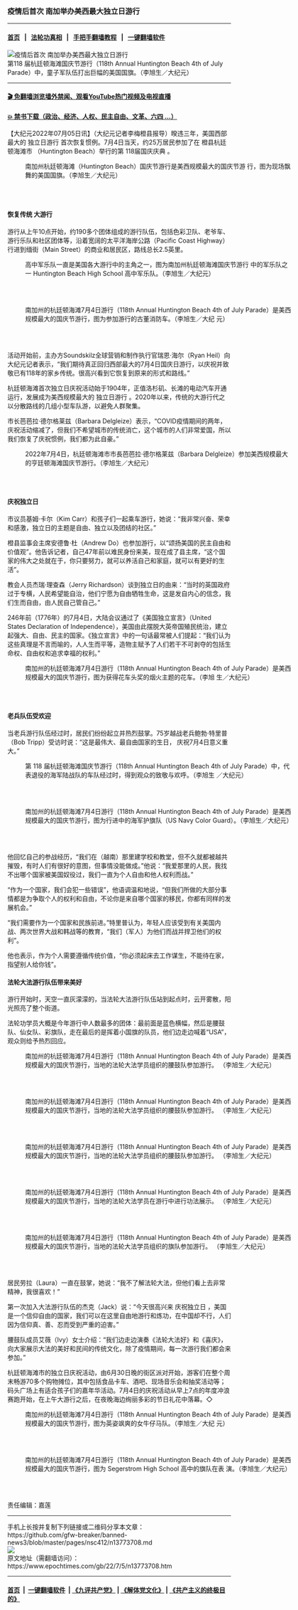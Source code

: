 ### 疫情后首次 南加举办美西最大独立日游行
------------------------

#### [首页](https://github.com/gfw-breaker/banned-news3/blob/master/README.md) &nbsp;&nbsp;|&nbsp;&nbsp; [法轮功真相](https://github.com/begood0513/basic/blob/master/README.md)  &nbsp;&nbsp;|&nbsp;&nbsp; [手把手翻墙教程](https://github.com/gfw-breaker/guides/wiki)  &nbsp;&nbsp;|&nbsp;&nbsp; [一键翻墙软件](https://github.com/gfw-breaker/nogfw/blob/master/README.md)  



<div><img alt="疫情后首次 南加举办美西最大独立日游行" class="attachment-djy_600_400 size-djy_600_400 wp-post-image" src="https://i.epochtimes.com/assets/uploads/2022/07/id13773722-HuntingtonBeachParade-02-600x400.jpg"/>
<div class="caption">
 第118 届杭廷顿海滩国庆节游行（118th Annual Huntington Beach 4th of July Parade）中，童子军队伍打出巨幅的美国国旗。（李旭生／大纪元）
</div></div><hr/>

#### [ 🎬  免翻墙浏览墙外禁闻、观看YouTube热门视频及电视直播](https://github.com/gfw-breaker/HelloWorld)

#### [ 💥  禁书下载（政治、经济、人权、民主自由、文革、六四 ...）](https://github.com/gfw-breaker/books/blob/master/README.md)

<div><p>
 【大纪元2022年07月05日讯】（大纪元记者李梅橙县报导）暌违三年，美国西部最大的
 <ok href="https://www.epochtimes.com/gb/tag/%E7%8B%AC%E7%AB%8B%E6%97%A5%E6%B8%B8%E8%A1%8C.html">
  独立日游行
 </ok>
 首次恢复惯例。7月4日当天，约25万居民参加了在
 <ok href="https://www.epochtimes.com/gb/tag/%E6%A9%99%E5%8E%BF%E6%9D%AD%E5%BB%B7%E9%A1%BF%E6%B5%B7%E6%BB%A9%E5%B8%82.html">
  橙县杭廷顿海滩市
 </ok>
 （Huntington Beach）举行的第
 <ok href="https://www.epochtimes.com/gb/tag/118%E5%B1%8A%E5%9B%BD%E5%BA%86%E5%BA%86%E5%85%B8.html">
  118届国庆庆典
 </ok>
 。
</p>
<figure aria-describedby="caption-attachment-13773736" class="wp-caption aligncenter" id="attachment_13773736" style="width: 600px">
 <ok href="https://i.epochtimes.com/assets/uploads/2022/07/id13773736-HuntingtonBeachParade-01.jpg" target="_blank">
  <img alt="" class="size-large wp-image-13773736" src="https://i.epochtimes.com/assets/uploads/2022/07/id13773736-HuntingtonBeachParade-01-600x397.jpg"/>
 </ok>
 <br/><figcaption class="wp-caption-text" id="caption-attachment-13773736">
  南加州杭廷顿海滩（Huntington Beach）国庆节游行是美西规模最大的国庆节游 行，图为现场飘舞的美国国旗。（李旭生／大纪元）
 </figcaption><br/>
</figure><br/>
<h4>
 <ok href="https://www.epochtimes.com/gb/tag/%E6%81%A2%E5%A4%8D%E4%BC%A0%E7%BB%9F.html">
  恢复传统
 </ok>
 大游行
</h4>
<p>
 游行从上午10点开始，约190多个团体组成的游行队伍，包括色彩卫队、老爷车、游行乐队和社区团体等，沿着宽阔的太平洋海岸公路（Pacific Coast Highway）行进到缅街（Main Street）的商业和居民区，路线总长2.5英里。
</p>
<figure aria-describedby="caption-attachment-13773738" class="wp-caption aligncenter" id="attachment_13773738" style="width: 600px">
 <ok href="https://i.epochtimes.com/assets/uploads/2022/07/id13773738-HuntingtonBeachParade-03.jpg" target="_blank">
  <img alt="" class="size-large wp-image-13773738" src="https://i.epochtimes.com/assets/uploads/2022/07/id13773738-HuntingtonBeachParade-03-600x397.jpg"/>
 </ok>
 <br/><figcaption class="wp-caption-text" id="caption-attachment-13773738">
  高中军乐队一直是美国各大游行中的主角之一，图为南加州杭廷顿海滩国庆节游行 中的军乐队之一 Huntington Beach High School 高中军乐队。（李旭生／大纪元）
 </figcaption><br/>
</figure><br/>
<figure aria-describedby="caption-attachment-13773761" class="wp-caption aligncenter" id="attachment_13773761" style="width: 600px">
 <ok href="https://i.epochtimes.com/assets/uploads/2022/07/id13773761-HuntingtonBeachParade-05.jpg" target="_blank">
  <img alt="" class="size-large wp-image-13773761" src="https://i.epochtimes.com/assets/uploads/2022/07/id13773761-HuntingtonBeachParade-05-600x397.jpg"/>
 </ok>
 <br/><figcaption class="wp-caption-text" id="caption-attachment-13773761">
  南加州的杭廷顿海滩7月4日游行（118th Annual Huntington Beach 4th of July Parade）是美西规模最大的国庆节游行，图为参加游行的古董消防车。（李旭生／大纪 元）
 </figcaption><br/>
</figure><br/>
<p>
 活动开始前，主办方Soundskilz全球营销和制作执行官瑞恩·海尔（Ryan Heil）向大纪元记者表示，“我们期待真正回归西部最大的7月4日国庆日游行，以庆祝并致敬已有118年的家乡传统。很高兴看到它恢复到原来的形式和路线。”
</p>
<p>
 杭廷顿海滩首次独立日庆祝活动始于1904年，正值洛杉矶、长滩的电动汽车开通运行，发展成为美西规模最大的
 <ok href="https://www.epochtimes.com/gb/tag/%E7%8B%AC%E7%AB%8B%E6%97%A5%E6%B8%B8%E8%A1%8C.html">
  独立日游行
 </ok>
 。2020年以来，传统的大游行代之以分散路线的几组小型车队游，以避免人群聚集。
</p>
<p>
 市长芭芭拉·德尔格莱兹（Barbara Delgleize）表示，“COVID疫情期间的两年，庆祝活动缩减了，但我们不希望城市的传统消亡，这个城市的人们非常爱国，所以我们恢复了庆祝惯例，我们都为此自豪。”
</p>
<figure aria-describedby="caption-attachment-13773741" class="wp-caption aligncenter" id="attachment_13773741" style="width: 600px">
 <ok href="https://i.epochtimes.com/assets/uploads/2022/07/id13773741-HuntingtonBeachParade-04.jpg" target="_blank">
  <img alt="" class="size-large wp-image-13773741" src="https://i.epochtimes.com/assets/uploads/2022/07/id13773741-HuntingtonBeachParade-04-600x397.jpg"/>
 </ok>
 <br/><figcaption class="wp-caption-text" id="caption-attachment-13773741">
  2022年7月4日，杭廷顿海滩市市⾧芭芭拉·德尔格莱兹（Barbara Delgleize）参加美西规模最大的亨廷顿海滩国庆节游行。（李旭生／大纪元）
 </figcaption><br/>
</figure><br/>
<h4>
 <ok href="https://www.epochtimes.com/gb/tag/%E5%BA%86%E7%A5%9D%E7%8B%AC%E7%AB%8B%E6%97%A5.html">
  庆祝独立日
 </ok>
</h4>
<p>
 市议员基姆·卡尔（Kim Carr）和孩子们一起乘车游行，她说：“我非常兴奋、荣幸和感激，独立日的主题是自由、独立以及团结的社区。”
</p>
<p>
 橙县监事会主席安德鲁·杜（Andrew Do）也参加游行，以“颂扬美国的民主自由和价值观”。他告诉记者，自己47年前以难民身份来美，现在成了县主席，“这个国家的伟大之处就在于，你只要努力，就可以养活自己和家庭，就可以有更好的生活”。
</p>
<p>
 教会人员杰瑞·理查森（Jerry Richardson）谈到独立日的由来：“当时的英国政府过于专横，人民希望能自治，他们宁愿为自由牺牲生命，这是发自内心的信念，我们生而自由，由人民自己管自己。”
</p>
<p>
 246年前（1776年）的7月4日，大陆会议通过了《美国独立宣言》（United States Declaration of Independence），美国由此摆脱大英帝国殖民统治，建立起强大、自由、民主的国家。《独立宣言》中的一句话最常被人们提起：“我们认为这些真理是不言而喻的，人人生而平等，造物主赋予了人们若干不可剥夺的包括生命权、自由权和追求幸福的权利。”
</p>
<figure aria-describedby="caption-attachment-13773770" class="wp-caption aligncenter" id="attachment_13773770" style="width: 600px">
 <ok href="https://i.epochtimes.com/assets/uploads/2022/07/id13773770-HuntingtonBeachParade-12.jpg" target="_blank">
  <img alt="" class="size-large wp-image-13773770" src="https://i.epochtimes.com/assets/uploads/2022/07/id13773770-HuntingtonBeachParade-12-600x397.jpg"/>
 </ok>
 <br/><figcaption class="wp-caption-text" id="caption-attachment-13773770">
  南加州的杭廷顿海滩7月4日游行（118th Annual Huntington Beach 4th of July Parade）是美西规模最大的国庆节游行，图为获得花车头奖的烟火主题的花车。（李旭 生／大纪元）
 </figcaption><br/>
</figure><br/>
<h4>
 老兵队伍受欢迎
</h4>
<p>
 当老兵游行队伍经过时，居民们纷纷起立并热烈鼓掌。75岁越战老兵鲍勃·特里普（Bob Tripp）受访时说：“这是最伟大、最自由国家的生日， 庆祝7月4日意义重大。”
</p>
<figure aria-describedby="caption-attachment-13773762" class="wp-caption aligncenter" id="attachment_13773762" style="width: 600px">
 <ok href="https://i.epochtimes.com/assets/uploads/2022/07/id13773762-HuntingtonBeachParade-06.jpg" target="_blank">
  <img alt="" class="size-large wp-image-13773762" src="https://i.epochtimes.com/assets/uploads/2022/07/id13773762-HuntingtonBeachParade-06-600x397.jpg"/>
 </ok>
 <br/><figcaption class="wp-caption-text" id="caption-attachment-13773762">
  第 118 届杭廷顿海滩国庆节游行（118th Annual Huntington Beach 4th of July Parade）中，代表退役的海军陆战队的车队经过时，得到观众的致敬与欢呼。（李旭生 ／大纪元）
 </figcaption><br/>
</figure><br/>
<figure aria-describedby="caption-attachment-13773772" class="wp-caption aligncenter" id="attachment_13773772" style="width: 600px">
 <ok href="https://i.epochtimes.com/assets/uploads/2022/07/id13773772-HuntingtonBeachParade-13.jpg" target="_blank">
  <img alt="" class="size-large wp-image-13773772" src="https://i.epochtimes.com/assets/uploads/2022/07/id13773772-HuntingtonBeachParade-13-600x397.jpg"/>
 </ok>
 <br/><figcaption class="wp-caption-text" id="caption-attachment-13773772">
  南加州的杭廷顿海滩7月4日游行（118th Annual Huntington Beach 4th of July Parade）是美西规模最大的国庆节游行，图为行进中的海军护旗队（US Navy Color Guard）。（李旭生／大纪元）
 </figcaption><br/>
</figure><br/>
<p>
 他回忆自己的参战经历，“我们在（越南）那里建学校和教堂，但不久就都被越共摧毁，有时人们有很好的意图，但事情没能做成。”他说：“我爱那里的人民，我找不出哪个国家被美国奴役过，我们一直为个人自由和他人权利而战。”
</p>
<p>
 “作为一个国家，我们会犯一些错误”，他语调温和地说，“但我们所做的大部分事情都是为争取个人的权利和自由，不论你是来自哪个国家的移民，你都有同样的发展机会。”
</p>
<p>
 “我们需要作为一个国家和民族前进。”特里普认为，年轻人应该受到有关美国内战、两次世界大战和韩战等的教育，“我们（军人）为他们而战并捍卫他们的权利”。
</p>
<p>
 他也表示，作为个人需要遵循传统价值，“你必须起床去工作谋生，不能待在家，指望别人给你钱”。
</p>
<h4>
 法轮大法游行队伍带来美好
</h4>
<p>
 游行开始时，天空一直灰濛濛的，当法轮大法游行队伍站到起点时，云开雾散，阳光照亮了整个街道。
</p>
<p>
 法轮功学员大概是今年游行中人数最多的团体：最前面是蓝色横幅，然后是腰鼓队、仙女队、彩旗队，走在最后的是挥着小国旗的队员，他们边走边喊着“USA”，观众则给予热烈回应。
</p>
<figure aria-describedby="caption-attachment-13773764" class="wp-caption aligncenter" id="attachment_13773764" style="width: 600px">
 <ok href="https://i.epochtimes.com/assets/uploads/2022/07/id13773764-HuntingtonBeachParade-07.jpg" target="_blank">
  <img alt="" class="size-large wp-image-13773764" src="https://i.epochtimes.com/assets/uploads/2022/07/id13773764-HuntingtonBeachParade-07-600x397.jpg"/>
 </ok>
 <br/><figcaption class="wp-caption-text" id="caption-attachment-13773764">
  南加州的杭廷顿海滩7月4日游行（118th Annual Huntington Beach 4th of July Parade）是美西规模最大的国庆节游行，当地的法轮大法学员组织的腰鼓队参加游行。 （李旭生／大纪元）
 </figcaption><br/>
</figure><br/>
<figure aria-describedby="caption-attachment-13773765" class="wp-caption aligncenter" id="attachment_13773765" style="width: 600px">
 <ok href="https://i.epochtimes.com/assets/uploads/2022/07/id13773765-HuntingtonBeachParade-08.jpg" target="_blank">
  <img alt="" class="size-large wp-image-13773765" src="https://i.epochtimes.com/assets/uploads/2022/07/id13773765-HuntingtonBeachParade-08-600x397.jpg"/>
 </ok>
 <br/><figcaption class="wp-caption-text" id="caption-attachment-13773765">
  南加州的杭廷顿海滩7月4日游行（118th Annual Huntington Beach 4th of July Parade）是美西规模最大的国庆节游行，当地的法轮大法学员组织的腰鼓队参加游行。 （李旭生／大纪元）
 </figcaption><br/>
</figure><br/>
<figure aria-describedby="caption-attachment-13773766" class="wp-caption aligncenter" id="attachment_13773766" style="width: 600px">
 <ok href="https://i.epochtimes.com/assets/uploads/2022/07/id13773766-HuntingtonBeachParade-09.jpg" target="_blank">
  <img alt="" class="size-large wp-image-13773766" src="https://i.epochtimes.com/assets/uploads/2022/07/id13773766-HuntingtonBeachParade-09-600x397.jpg"/>
 </ok>
 <br/><figcaption class="wp-caption-text" id="caption-attachment-13773766">
  南加州的杭廷顿海滩7月4日游行（118th Annual Huntington Beach 4th of July Parade）是美西规模最大的国庆节游行，当地的法轮大法学员组织的腰鼓队参加游行。 （李旭生／大纪元）
 </figcaption><br/>
</figure><br/>
<figure aria-describedby="caption-attachment-13773767" class="wp-caption aligncenter" id="attachment_13773767" style="width: 600px">
 <ok href="https://i.epochtimes.com/assets/uploads/2022/07/id13773767-HuntingtonBeachParade-10.jpg" target="_blank">
  <img alt="" class="size-large wp-image-13773767" src="https://i.epochtimes.com/assets/uploads/2022/07/id13773767-HuntingtonBeachParade-10-600x397.jpg"/>
 </ok>
 <br/><figcaption class="wp-caption-text" id="caption-attachment-13773767">
  南加州的杭廷顿海滩7月4日游行（118th Annual Huntington Beach 4th of July Parade）是美西规模最大的国庆节游行，当地的法轮大法学员在游行中进行功法展示。 （李旭生／大纪元）
 </figcaption><br/>
</figure><br/>
<figure aria-describedby="caption-attachment-13773769" class="wp-caption aligncenter" id="attachment_13773769" style="width: 600px">
 <ok href="https://i.epochtimes.com/assets/uploads/2022/07/id13773769-HuntingtonBeachParade-11.jpg" target="_blank">
  <img alt="" class="size-large wp-image-13773769" src="https://i.epochtimes.com/assets/uploads/2022/07/id13773769-HuntingtonBeachParade-11-600x397.jpg"/>
 </ok>
 <br/><figcaption class="wp-caption-text" id="caption-attachment-13773769">
  南加州的杭廷顿海滩7月4日游行（118th Annual Huntington Beach 4th of July Parade）是美西规模最大的国庆节游行，当地的法轮大法学员组织的旗队参加游行。 （李旭生／大纪元）
 </figcaption><br/>
</figure><br/>
<p>
 居民劳拉（Laura）一直在鼓掌，她说：“我不了解法轮大法，但他们看上去非常精神，我很喜欢！”
</p>
<p>
 第一次加入大法游行队伍的杰克（Jack）说：“今天很高兴来
 <ok href="https://www.epochtimes.com/gb/tag/%E5%BA%86%E7%A5%9D%E7%8B%AC%E7%AB%8B%E6%97%A5.html">
  庆祝独立日
 </ok>
 ，美国是一个信仰自由的国家，我们可以在这里自由地游行和炼功，在中国却不行，人们因为信仰真、善、忍而受到严重的迫害。”
</p>
<p>
 腰鼓队成员艾薇（Ivy）女士介绍：“我们边走边演奏《法轮大法好》和《喜庆》，向大家展示大法的美好和民间的传统文化，除了疫情期间，每一次游行我们都会来参加。”
</p>
<p>
 杭廷顿海滩市的独立日庆祝活动，由6月30日晚的街区派对开始，游客们在整个周末畅游70多个购物摊位，其中包括食品卡车、酒吧、现场音乐会和抽奖活动等；码头广场上有适合孩子们的嘉年华活动。7月4日的庆祝活动从早上7点的年度冲浪赛跑开始，在上午大游行之后，在夜晚海边绚丽多彩的节日礼花中落幕。◇
</p>
<figure aria-describedby="caption-attachment-13773773" class="wp-caption aligncenter" id="attachment_13773773" style="width: 600px">
 <ok href="https://i.epochtimes.com/assets/uploads/2022/07/id13773773-HuntingtonBeachParade-14.jpg" target="_blank">
  <img alt="" class="size-large wp-image-13773773" src="https://i.epochtimes.com/assets/uploads/2022/07/id13773773-HuntingtonBeachParade-14-600x397.jpg"/>
 </ok>
 <br/><figcaption class="wp-caption-text" id="caption-attachment-13773773">
  南加州的杭廷顿海滩7月4日游行（118th Annual Huntington Beach 4th of July Parade）是美西规模最大的国庆节游行，图为英姿飒爽的女牛仔马队。（李旭生／大纪 元）
 </figcaption><br/>
</figure><br/>
<figure aria-describedby="caption-attachment-13773774" class="wp-caption aligncenter" id="attachment_13773774" style="width: 600px">
 <ok href="https://i.epochtimes.com/assets/uploads/2022/07/id13773774-HuntingtonBeachParade-15.jpg" target="_blank">
  <img alt="" class="size-large wp-image-13773774" src="https://i.epochtimes.com/assets/uploads/2022/07/id13773774-HuntingtonBeachParade-15-600x397.jpg"/>
 </ok>
 <br/><figcaption class="wp-caption-text" id="caption-attachment-13773774">
  南加州的杭廷顿海滩7月4日游行（118th Annual Huntington Beach 4th of July Parade）是美西规模最大的国庆节游行，图为 Segerstrom High School 高中的旗队在表 演。（李旭生／大纪元）
 </figcaption><br/>
</figure><br/>
<p>
 责任编辑：嘉莲
</p>
</div>
<hr/>
手机上长按并复制下列链接或二维码分享本文章：<br/>
https://github.com/gfw-breaker/banned-news3/blob/master/pages/nsc412/n13773708.md <br/>
<a href='https://github.com/gfw-breaker/banned-news3/blob/master/pages/nsc412/n13773708.md'><img src='https://github.com/gfw-breaker/banned-news3/blob/master/pages/nsc412/n13773708.md.png'/></a> <br/>
原文地址（需翻墙访问）：https://www.epochtimes.com/gb/22/7/5/n13773708.htm


------------------------
#### [首页](https://github.com/gfw-breaker/banned-news3/blob/master/README.md) &nbsp;|&nbsp; [一键翻墙软件](https://github.com/gfw-breaker/nogfw/blob/master/README.md) &nbsp;| [《九评共产党》](https://github.com/gfw-breaker/9ping.md/blob/master/README.md#九评之一评共产党是什么) | [《解体党文化》](https://github.com/gfw-breaker/jtdwh.md/blob/master/README.md) | [《共产主义的终极目的》](https://github.com/gfw-breaker/gczydzjmd.md/blob/master/README.md)


<img src='http://gfw-breaker.win/banned-news3/pages/nsc412/n13773708.md' width='0px' height='0px'/>